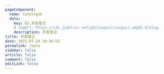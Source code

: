 ```yaml
---
pageComponent: 
  name: Catalogue
  data: 
    key: 02.开发笔记
    # imgUrl: https://cdn.jsdelivr.net/gh/siegaii/siegaii-img@1.0/blog/other.png
    description: 开发笔记
title: 开发笔记
date: 2021-07-24 10:36:53
permalink: /note
sidebar: false
article: false
comment: false
editLink: false
---
```


